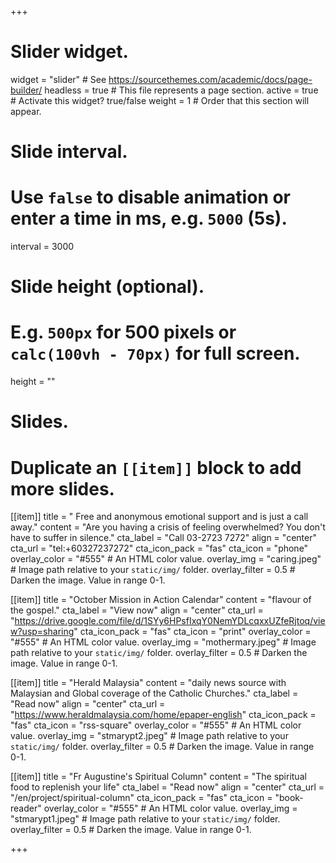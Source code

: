 +++
# Slider widget.
widget = "slider"  # See https://sourcethemes.com/academic/docs/page-builder/
headless = true  # This file represents a page section.
active = true  # Activate this widget? true/false
weight = 1  # Order that this section will appear.

# Slide interval.
# Use `false` to disable animation or enter a time in ms, e.g. `5000` (5s).
interval = 3000

# Slide height (optional).
# E.g. `500px` for 500 pixels or `calc(100vh - 70px)` for full screen.
height = ""

# Slides.
# Duplicate an `[[item]]` block to add more slides.
[[item]]
  title = " Free and anonymous emotional support and is just a call away."
  content = "Are you having a crisis of feeling overwhelmed? You don't have to suffer in silence."
  cta_label = "Call 03-2723 7272"
  align = "center"
  cta_url = "tel:+60327237272"
  cta_icon_pack = "fas"
  cta_icon = "phone"
  overlay_color = "#555"  # An HTML color value.
  overlay_img = "caring.jpeg"  # Image path relative to your `static/img/` folder.
  overlay_filter = 0.5  # Darken the image. Value in range 0-1.

[[item]]
  title = "October Mission in Action Calendar"
  content = "flavour of the gospel."
  cta_label = "View now"
  align = "center"
  cta_url = "https://drive.google.com/file/d/1SYy6HPsfIxqY0NemYDLcqxxUZfeRjtoq/view?usp=sharing"
  cta_icon_pack = "fas"
  cta_icon = "print"
  overlay_color = "#555"  # An HTML color value.
  overlay_img = "mothermary.jpeg"  # Image path relative to your `static/img/` folder.
  overlay_filter = 0.5  # Darken the image. Value in range 0-1.

[[item]]
  title = "Herald Malaysia"
  content = "daily news source with Malaysian and Global coverage of the Catholic Churches."
  cta_label = "Read now"
  align = "center"
  cta_url = "https://www.heraldmalaysia.com/home/epaper-english"
  cta_icon_pack = "fas"
  cta_icon = "rss-square"
  overlay_color = "#555"  # An HTML color value.
  overlay_img = "stmarypt2.jpeg"  # Image path relative to your `static/img/` folder.
  overlay_filter = 0.5  # Darken the image. Value in range 0-1.

[[item]]
  title = "Fr Augustine's Spiritual Column"
  content = "The spiritual food to replenish your life"
  cta_label = "Read now"
  align = "center"
  cta_url = "/en/project/spiritual-column"
  cta_icon_pack = "fas"
  cta_icon = "book-reader"
  overlay_color = "#555"  # An HTML color value.
  overlay_img = "stmarypt1.jpeg"  # Image path relative to your `static/img/` folder.
  overlay_filter = 0.5  # Darken the image. Value in range 0-1.

+++

